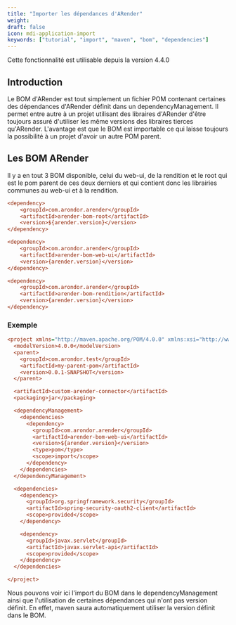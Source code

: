 ```yaml
---
title: "Importer les dépendances d'ARender"
weight: 
draft: false
icon: mdi-application-import
keywords: ["tutorial", "import", "maven", "bom", "dependencies"]
---
```



Cette fonctionnalité est utilisable depuis la version 4.4.0


## Introduction

Le BOM d'ARender est tout simplement un fichier POM contenant certaines des dépendances
d'ARender définit dans un dependencyManagement. Il permet entre autre à un projet utilisant
des libraires d'ARender d'être toujours assuré d'utiliser les même versions des libraires
tierces qu'ARender. L'avantage est que le BOM est importable ce qui laisse toujours la
possibilité à un projet d'avoir un autre POM parent.

## Les BOM ARender

Il y a en tout 3 BOM disponible, celui du web-ui, de la rendition et le root qui est le pom
parent de ces deux derniers et qui contient donc les librairies communes au web-ui et à la
rendition.

```cfg
<dependency>
	<groupId>com.arondor.arender</groupId>
	<artifactId>arender-bom-root</artifactId>
	<version>${arender.version}</version>
</dependency>

<dependency>
	<groupId>com.arondor.arender</groupId>
	<artifactId>arender-bom-web-ui</artifactId>
	<version>{arender.version}</version>
</dependency>

<dependency>
	<groupId>com.arondor.arender</groupId>
	<artifactId>arender-bom-rendition</artifactId>
	<version>{arender.version}</version>
</dependency>
```

### Exemple

```cfg
<project xmlns="http://maven.apache.org/POM/4.0.0" xmlns:xsi="http://www.w3.org/2001/XMLSchema-instance" xsi:schemaLocation="http://maven.apache.org/POM/4.0.0 http://maven.apache.org/xsd/maven-4.0.0.xsd">
  <modelVersion>4.0.0</modelVersion>
  <parent>
    <groupId>com.arondor.test</groupId>
    <artifactId>my-parent-pom</artifactId>
    <version>0.0.1-SNAPSHOT</version>
  </parent>

  <artifactId>custom-arender-connector</artifactId>
  <packaging>jar</packaging>

  <dependencyManagement>
    <dependencies>
      <dependency>
        <groupId>com.arondor.arender</groupId>
        <artifactId>arender-bom-web-ui</artifactId>
        <version>${arender.version}</version>
        <type>pom</type>
        <scope>import</scope>
      </dependency>
    </dependencies>
  </dependencyManagement>

  <dependencies>
    <dependency>
      <groupId>org.springframework.security</groupId>
      <artifactId>spring-security-oauth2-client</artifactId>
      <scope>provided</scope>
    </dependency>

    <dependency>
      <groupId>javax.servlet</groupId>
      <artifactId>javax.servlet-api</artifactId>
      <scope>provided</scope>
    </dependency>
  </dependencies>

</project>
```

Nous pouvons voir ici l'import du BOM dans le dependencyManagement ainsi que l'utilisation
de certaines dépendances qui n'ont pas version définit. En effet, maven saura automatiquement
utiliser la version définit dans le BOM.